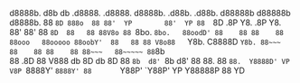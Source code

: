d8888b. d8b   db .d8888.        .d8888. d8888b.  .d88b.   .d88b.  d88888b d88888b d8888b. 
88  `8D 888o  88 88'  YP        88'  YP 88  `8D .8P  Y8. .8P  Y8. 88'     88'     88  `8D 
88   88 88V8o 88 `8bo.          `8bo.   88oodD' 88    88 88    88 88ooo   88ooooo 88oobY' 
88   88 88 V8o88   `Y8b. C8888D   `Y8b. 88~~~   88    88 88    88 88~~~   88~~~~~ 88`8b   
88  .8D 88  V888 db   8D        db   8D 88      `8b  d8' `8b  d8' 88      88.     88 `88. 
Y8888D' VP   V8P `8888Y'        `8888Y' 88       `Y88P'   `Y88P'  YP      Y88888P 88   YD 
                                                                                          
